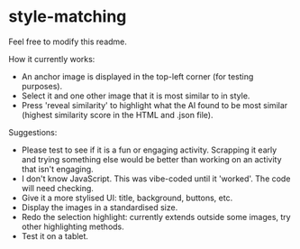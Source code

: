 # style-matching

Feel free to modify this readme.

How it currently works:
- An anchor image is displayed in the top-left corner (for testing purposes).
- Select it and one other image that it is most similar to in style.
- Press 'reveal similarity' to highlight what the AI found to be most similar (highest similarity score in the HTML and .json file).

Suggestions:
- Please test to see if it is a fun or engaging activity. Scrapping it early and trying something else would be better than working on an activity that isn't engaging.
- I don't know JavaScript. This was vibe-coded until it 'worked'. The code will need checking.
- Give it a more stylised UI: title, background, buttons, etc.
- Display the images in a standardised size.
- Redo the selection highlight: currently extends outside some images, try other highlighting methods.
- Test it on a tablet.

<!-- - Add a countdown timer for each game round. Enable short competitions between players (time-based scoring).
- Track **correct hits** (+1 point). Track **wrong hits** (–1 point). Show summary stats: (Total correct, Total wrong, Correct rate (%))
- Small SQL database (no password/login needed). Store basic player name + score records. Keep history for leaderboard display.
- Request data from the database via an API. Display the **Top N players and scores** in real-time. -->